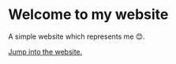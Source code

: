 # Welcome to my website

A simple website which represents me 😊.

[Jump into the website.](https://kembek.github.io/)
